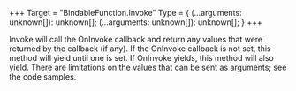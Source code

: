 +++
Target = "BindableFunction.Invoke"
Type = { (...arguments: unknown[]): unknown[]; (...arguments: unknown[]): unknown[]; }
+++

Invoke will call the OnInvoke callback and return any values that were returned by the callback (if any). If the OnInvoke callback is not set, this method will yield until one is set. If OnInvoke yields, this method will also yield. There are limitations on the values that can be sent as arguments; see the code samples.